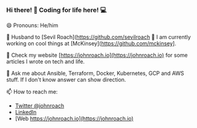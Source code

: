 ### Hi there! 👋 Coding for life here! 💻
😄 Pronouns: He/him

:ring: Husband to [Sevil Roach](https://github.com/sevilroach
🔭 I am currently working on cool things at [McKinsey](https://github.com/mckinsey].

:eyes: Check my website [https://johnroach.io](https://johnroach.io) for some articles I wrote on tech and life.

💬 Ask me about Ansible, Terraform, Docker, Kubernetes, GCP and AWS stuff. If I don't know answer can show direction.

📫 How to reach me: 

- [Twitter @johnroach](https://twitter.com/johnroach)
- [LinkedIn](https://www.linkedin.com/in/johnroach1985/)
- [Web https://johnroach.io](https://johnroach.io)

<!--
**johnroach/johnroach** is a ✨ _special_ ✨ repository because its `README.md` (this file) appears on your GitHub profile.

Here are some ideas to get you started:

- 🔭 I’m currently working on ...
- 🌱 I’m currently learning ...
- 👯 I’m looking to collaborate on ...
- 🤔 I’m looking for help with ...
- 💬 Ask me about ...
- 📫 How to reach me: ...
- 😄 Pronouns: ...
- ⚡ Fun fact: ...
-->

